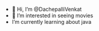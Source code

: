- 👋 Hi, I’m @DachepalliVenkat
- 👀 I’m interested in seeing movies
-  I’m currently learning about java


<!---
DachepalliVenkat/DachepalliVenkat is a ✨ special ✨ repository because its `README.md` (this file) appears on your GitHub profile.
You can click the Preview link to take a look at your changes.
--->
